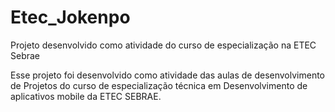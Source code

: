 # Etec_Jokenpo
Projeto desenvolvido como atividade do curso de especialização na ETEC Sebrae

Esse projeto foi desenvolvido como atividade das aulas de desenvolvimento de Projetos do curso de especialização técnica em Desenvolvimento de aplicativos mobile da ETEC SEBRAE.
